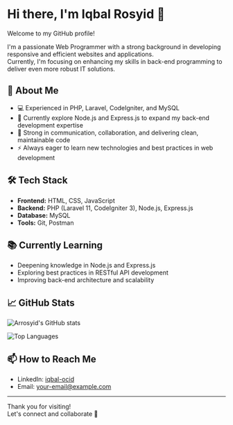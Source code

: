 # Hi there, I'm Iqbal Rosyid 👋

Welcome to my GitHub profile!

I'm a passionate Web Programmer with a strong background in developing responsive and efficient websites and applications.  
Currently, I'm focusing on enhancing my skills in back-end programming to deliver even more robust IT solutions.

## 🚀 About Me
- 💻 Experienced in PHP, Laravel, CodeIgniter, and MySQL
- 🌱 Currently explore Node.js and Express.js to expand my back-end development expertise
- 🤝 Strong in communication, collaboration, and delivering clean, maintainable code
- ⚡ Always eager to learn new technologies and best practices in web development

## 🛠 Tech Stack
- **Frontend:** HTML, CSS, JavaScript
- **Backend:** PHP (Laravel 11, CodeIgniter 3), Node.js, Express.js
- **Database:** MySQL
- **Tools:** Git, Postman

## 📚 Currently Learning
- Deepening knowledge in Node.js and Express.js
- Exploring best practices in RESTful API development
- Improving back-end architecture and scalability

## 📈 GitHub Stats
<p align="left">
  <img src="https://github-readme-stats.vercel.app/api?username=arrosyid&show_icons=true&theme=default" alt="Arrosyid's GitHub stats" />
</p>
<p align="left">
  <img src="https://github-readme-stats.vercel.app/api/top-langs/?username=arrosyid&layout=compact&theme=default" alt="Top Languages" />
</p>

## 📫 How to Reach Me
- LinkedIn: [iqbal-ocid](https://linkedin.com/in/iqbal-ocid)
- Email: [your-email@example.com](mailto:your-email@example.com)

---

Thank you for visiting!  
Let's connect and collaborate 🚀

